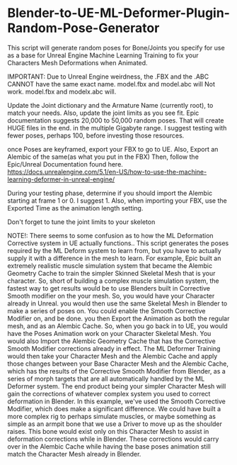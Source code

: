 # Blender-to-UE-ML-Deformer-Plugin-Random-Pose-Generator
This script will generate random poses for Bone/Joints you specify for use as a base for Unreal Engine Machine Learning Training to fix your Characters Mesh Deformations when Animated.

IMPORTANT: Due to Unreal Engine weirdness, the .FBX and the .ABC CANNOT have the same exact name. model.fbx and model.abc will Not work. model.fbx and modelx.abc will.

Update the Joint dictionary and the Armature Name (currently root), to match your needs. Also, update the joint limits as you see fit.
Epic documentation suggests 20,000 to 50,000 random poses. That will create HUGE files in the end. in the multiple Gigabyte range.
I suggest testing with fewer poses, perhaps 100, before investing those resources.

once Poses are keyframed, export your FBX to go to UE. Also, Export an Alembic of the same(as what you put in the FBX)
Then, follow the Epic/Unreal Documentation found here. https://docs.unrealengine.com/5.1/en-US/how-to-use-the-machine-learning-deformer-in-unreal-engine/

During your testing phase, determine if you should import the Alembic starting at frame 1 or 0. I suggest 1.
Also, when importing your FBX, use the Exported Time as the animation length setting.

Don't forget to tune the joint limits to your skeleton

NOTE!: There seems to some confusion as to how the ML Deformation Corrective system in UE actually functions.. This script generates the poses required by the ML Deform system to learn from, but you have to actually supply it with a difference in the mesh to learn. For example, Epic built an extremely realistic muscle simulation system that became the Alembic Geometry Cache to train the simpler Skinned Skeletal Mesh that is your character. So, short of building a complex muscle simulation system, the fastest way to get results would be to use Blenders built in Corrective Smooth modifier on the your mesh. So, you would have your Character already in Unreal. you would then use the same Skeletal Mesh in Blender to make a series of poses on. You could enable the Smooth Corrective Modifier on, and be done. you then Export the Animation as both the regular mesh, and as an Alembic Cache. So, when you go back in to UE, you would have the Poses Animation work on your Character Skeletal Mesh. You would also Import the Alembic Geometry Cache that has the Corrective Smooth Modifier corrections already in effect. The ML Deformer Training would then take your Character Mesh and the Alembic Cache and apply those changes between your Base Character Mesh and the Alembic Cache, which has the results of the Corrective Smooth Modifier from Blender, as a series of morph targets that are all automatically handled by the ML Deformer system. The end product being your simpler Character Mesh will gain the corrections of whatever complex system you used to correct deformation in Blender. In this example, we've used the Smooth Corrective Modifier, which does make a significant difference. We could have built a more complex rig to perhaps simulate muscles, or maybe something as simple as an armpit bone that we use a Driver to move up as the shoulder raises. This bone would exist only on this Character Mesh to assist in deformation corrections while in Blender. These corrections would carry over in the Alembic Cache while having the base poses animation still match the Character Mesh already in Blender.
